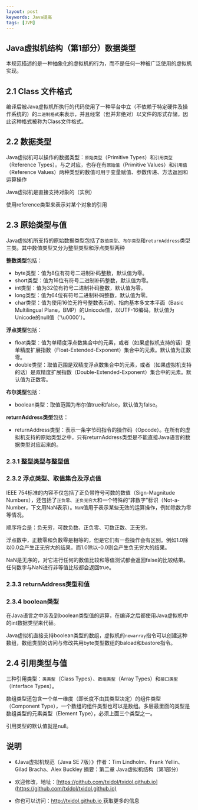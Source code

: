 ```yaml
---
layout: post
keywords: Java提高
tags: [JVM]
---
```


Java虚拟机结构（第1部分）数据类型
----------------- 
本规范描述的是一种抽象化的虚拟机的行为，而不是任何一种被广泛使用的虚拟机实现。

## 2.1 Class 文件格式

编译后被Java虚拟机所执行的代码使用了一种平台中立（不依赖于特定硬件及操作系统的）的`二进制格式`来表示，并且经常（但并非绝对）以文件的形式存储，因此这种格式被称为Class文件格式。

## 2.2 数据类型

Java虚拟机可以操作的数据类型：`原始类型`（Primitive Types）和`引用类型`（Reference Types）。与之对应，也存在有`原始值`（Primitive Values）和`引用值`（Reference Values）两种类型的数值可用于变量赋值、参数传递、方法返回和运算操作

Java虚拟机是直接支持对象的（实例） 

使用reference类型来表示对某个对象的引用

## 2.3 原始类型与值

Java虚拟机所支持的原始数据类型包括了`数值类型`、`布尔类型`和`returnAddress`类型三类。其中数值类型又分为整型类型和浮点类型两种

**整数类型**包括：

- byte类型：值为8位有符号二进制补码整数，默认值为零。
- short类型：值为16位有符号二进制补码整数，默认值为零。
- int类型：值为32位有符号二进制补码整数，默认值为零。
- long类型：值为64位有符号二进制补码整数，默认值为零。
- char类型：值为使用16位无符号整数表示的、指向基本多文本平面（Basic Multilingual Plane，BMP）的Unicode值，以UTF-16编码，默认值为Unicode的null值（'\u0000'）。

**浮点类型**包括：

- float类型：值为单精度浮点数集合中的元素，或者（如果虚拟机支持的话）是单精度扩展指数（Float-Extended-Exponent）集合中的元素。默认值为正数零。
- double类型：取值范围是双精度浮点数集合中的元素，或者（如果虚拟机支持的话）是双精度扩展指数（Double-Extended-Exponent）集合中的元素。默认值为正数零。

**布尔类型**包括：

- boolean类型：取值范围为布尔值true和false，默认值为false。

**returnAddress类型**包括：

- returnAddress类型：表示一条字节码指令的操作码（Opcode）。在所有的虚拟机支持的原始类型之中，只有returnAddress类型是不能直接Java语言的数据类型对应起来的。

### 2.3.1 整型类型与整型值

### 2.3.2 浮点类型、取值集合及浮点值
IEEE 754标准的内容不仅包括了正负带符号可数的数值（Sign-Magnitude Numbers），还包括了`正负零`、`正负无穷大`和一个特殊的“非数字”标识（Not-a-Number，下文用NaN表示）。`NaN`值用于表示某些无效的运算操作，例如除数为零等情况。

顺序将会是：负无穷，可数负数、正负零、可数正数、正无穷。

浮点数中，正数零和负数零是相等的，但是它们有一些操作会有区别。例如1.0除以0.0会产生正无穷大的结果，而1.0除以-0.0则会产生负无穷大的结果。

NaN是无序的，对它进行任何的数值比较和等值测试都会返回false的比较结果。任何数字与NaN进行非等值比较都会返回true。

### 2.3.3 returnAddress类型和值

### 2.3.4 boolean类型

在Java语言之中涉及到boolean类型值的运算，在编译之后都使用Java虚拟机中的int数据类型来代替。

Java虚拟机直接支持boolean类型的数组，虚拟机的`newarray`指令可以创建这种数组，数组类型的访问与修改共用byte类型数组的baload和bastore指令。

## 2.4 引用类型与值

三种引用类型：`类类型`（Class Types）、`数组类型`（Array Types）和`接口类型`（Interface Types）。

数组类型还包含一个单一维度（即长度不由其类型决定）的组件类型（Component Type），一个数组的组件类型也可以是数组。多层最里面的类型是数组类型的元素类型（Element Type），必须上面三个类型之一。

引用类型的默认值就是null。


说明
----
- 《Java虚拟机规范（Java SE 7版）》作者：Tim Lindholm、Frank Yellin、Gilad Bracha、Alex Buckley  摘要：第二章 Java虚拟机结构（第1部分）

- 欢迎修改，地址：[https://github.com/txidol/txidol.github.io](https://github.com/txidol/txidol.github.io)

- 你也可以访问：[http://txidol.github.io ](http://txidol.github.io) 获取更多的信息
